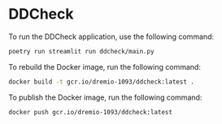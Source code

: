 # DDCheck

To run the DDCheck application, use the following command:

```bash
poetry run streamlit run ddcheck/main.py
```

To rebuild the Docker image, run the following command:

```bash
docker build -t gcr.io/dremio-1093/ddcheck:latest .
```

To publish the Docker image, run the following command:

```bash
docker push gcr.io/dremio-1093/ddcheck:latest
```
